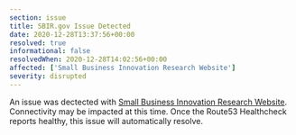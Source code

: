 ```yaml
---
section: issue
title: SBIR.gov Issue Detected
date: 2020-12-28T13:37:56+00:00
resolved: true
informational: false
resolvedWhen: 2020-12-28T14:02:56+00:00
affected: ['Small Business Innovation Research Website']
severity: disrupted
---
```

An issue was dectected with [Small Business Innovation Research Website](https://www.sbir.gov).  Connectivity may be impacted at this time.  Once the Route53 Healthcheck reports healthy, this issue will automatically resolve.
